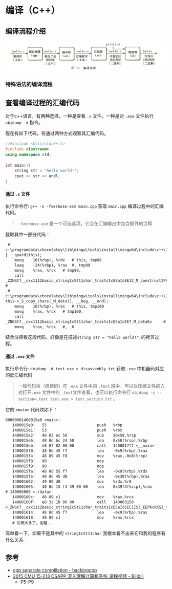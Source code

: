 # 编译（C++）

## 编译流程介绍

<img src='../img/Compile-1.jpg'>

### 特殊语法的编译流程

## 查看编译过程的汇编代码

对于c++语言，有两种选择，一种是查看 `.s` 文件，一种是对 `.exe` 文件执行 `objdump -d` 指令。

现在有如下代码，将通过两种方式观察其汇编代码。

```cpp
//#include <bits/stdc++.h>
#include <iostream>
using namespace std;

int main(){
    string str = "hello world!";
    cout << str << endl;
}
```

#### **通过 `.s` 文件**

执行命令行: `g++ -S -fverbose-asm main.cpp` 获取 `main.cpp` 编译过程中的汇编代码。

> `-fverbose-asm` 是一个可选选项，它会在汇编输出中包含额外的注释

截取其中一部分代码：

```
 # c:\programdata\chocolatey\lib\mingw\tools\install\mingw64\include\c++\12.2.0\bits\basic_string.tcc:241: 	} __guard(this);
	movq	16(%rbp), %rdx	 # this, tmp98
	leaq	-24(%rbp), %rax	 #, tmp99
	movq	%rax, %rcx	 # tmp99,
	call	_ZZNSt7__cxx1112basic_stringIcSt11char_traitsIcESaIcEE12_M_constructIPKcEEvT_S8_St20forward_iterator_tagEN6_GuardC1EPS4_	 #
 # c:\programdata\chocolatey\lib\mingw\tools\install\mingw64\include\c++\12.2.0\bits\basic_string.tcc:243: 	this->_S_copy_chars(_M_data(), __beg, __end);
	movq	16(%rbp), %rax	 # this, tmp100
	movq	%rax, %rcx	 # tmp100,
	call	_ZNKSt7__cxx1112basic_stringIcSt11char_traitsIcESaIcEE7_M_dataEv	 #
	movq	%rax, %rcx	 #, _6
```

结合注释看这段代码，好像是在描述`string str = "hello world!";`的拷贝过程。


#### **通过 `.exe` 文件**

执行命令行: `objdump -d test.exe > disassembly.txt` 获取 `.exe` 中机器码对应的反汇编代码

> 一般代码块（机器码）在 `.exe` 文件中的 `.text` 段中，可以以压缩文件的方式打开`.exe` 文件中的 `.text`文件查看，也可以执行命令行 `objdump -s --section=.text test.exe > text_section.txt` 。

它的 `<main>` 代码块如下：

```
00000001400015e0 <main>:
   1400015e0:	55                   	push   %rbp
   1400015e1:	53                   	push   %rbx
   1400015e2:	48 83 ec 58          	sub    $0x58,%rsp
   1400015e6:	48 8d 6c 24 50       	lea    0x50(%rsp),%rbp
   1400015eb:	e8 07 02 00 00       	call   1400017f7 <__main>
   1400015f0:	48 8d 45 f7          	lea    -0x9(%rbp),%rax
   1400015f4:	48 89 45 f8          	mov    %rax,-0x8(%rbp)
   1400015f8:	90                   	nop
   1400015f9:	90                   	nop
   1400015fa:	48 8d 55 f7          	lea    -0x9(%rbp),%rdx
   1400015fe:	48 8d 45 d0          	lea    -0x30(%rbp),%rax
   140001602:	49 89 d0             	mov    %rdx,%r8
   140001605:	48 8d 15 f4 39 00 00 	lea    0x39f4(%rip),%rdx        # 140005000 <.rdata>
   14000160c:	48 89 c1             	mov    %rax,%rcx
   14000160f:	e8 3c 1b 00 00       	call   140003150 <_ZNSt7__cxx1112basic_stringIcSt11char_traitsIcESaIcEEC1IS3_EEPKcRKS3_>
   140001614:	48 8d 45 f7          	lea    -0x9(%rbp),%rax
   140001618:	48 89 c1             	mov    %rax,%rcx
   # 后面太多了，省略...
```

简单看一下，如果不是其中的 `stringIcSt11char` 我根本看不出来它和我的程序有什么关系..

## 参考
- [cpp separate complilation - hackingcpp](https://hackingcpp.com/cpp/lang/separate_compilation.html)
- [2015 CMU 15-213 CSAPP 深入理解计算机系统 课程视频 - Bilibili](https://www.bilibili.com/video/BV1iW411d7hd?p=5&vd_source=23f1f06b4fe8584d2ba54d7e6a5dd238)
    - P5-P9